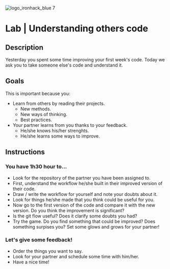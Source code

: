 ![logo_ironhack_blue 7](https://user-images.githubusercontent.com/23629340/40541063-a07a0a8a-601a-11e8-91b5-2f13e4e6b441.png)
# Lab | Understanding others code

## Description
Yesterday you spent some time improving your first week's code. Today we ask you to take someone else's code and understand it. 

## Goals
This is important because you:
* Learn from others by reading their projects.
  * New methods.
  * New ways of thinking.
  * Best practices.
* Your partner learns from you thanks to your feedback.
  * He/she knows his/her strenghts.
  * He/she learns some ways to improve.

## Instructions
### You have 1h30 hour to...
* Look for the repository of the partner you have been assigned to.
* First, understand the workflow he/she built in their improved version of their code.
* Draw / write the workflow for yourself and note your doubts about it.
* Look for things he/she made that you think could be useful for you.
* Now go to the first version of the code and compare it with the new version. Do you think the improvement is significant?
* Is the git flow useful? Does it clarify some doubts you had?
* Try the game. Do you find something that could be improved? Does something surpises you? Set some glows and grows for your partner!

### Let's give some feedback!
* Order the things you want to say.
* Look for your partner and schedule some time with him/her.
* Have a nice time!
